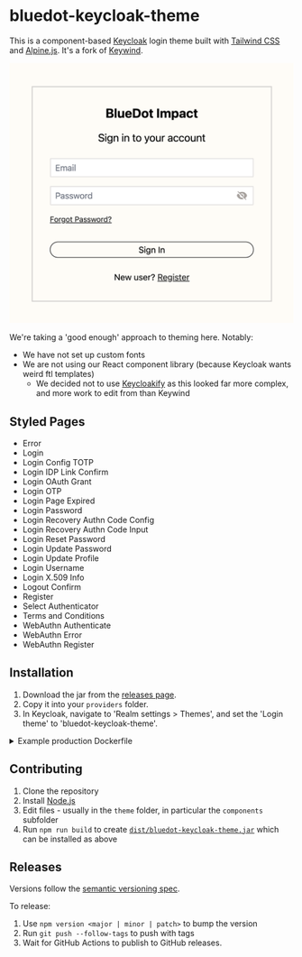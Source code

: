 # bluedot-keycloak-theme

This is a component-based [Keycloak](https://www.keycloak.org/) login theme built with [Tailwind CSS](https://github.com/tailwindlabs/tailwindcss) and [Alpine.js](https://github.com/alpinejs/alpine). It's a fork of [Keywind](https://github.com/lukin/keywind).

![Screenshot of styled login page](./preview.png)

We're taking a 'good enough' approach to theming here. Notably:
- We have not set up custom fonts
- We are not using our React component library (because Keycloak wants weird ftl templates)
  - We decided not to use [Keycloakify](https://www.keycloakify.dev/) as this looked far more complex, and more work to edit from than Keywind

## Styled Pages

- Error
- Login
- Login Config TOTP
- Login IDP Link Confirm
- Login OAuth Grant
- Login OTP
- Login Page Expired
- Login Password
- Login Recovery Authn Code Config
- Login Recovery Authn Code Input
- Login Reset Password
- Login Update Password
- Login Update Profile
- Login Username
- Login X.509 Info
- Logout Confirm
- Register
- Select Authenticator
- Terms and Conditions
- WebAuthn Authenticate
- WebAuthn Error
- WebAuthn Register

## Installation

1. Download the jar from the [releases page](https://github.com/bluedot/bluedot-keycloak-theme/releases).
2. Copy it into your `providers` folder.
3. In Keycloak, navigate to 'Realm settings > Themes', and set the 'Login theme' to 'bluedot-keycloak-theme'.

<details>
<summary>Example production Dockerfile</summary>

```dockerfile
FROM quay.io/keycloak/keycloak:latest as base

### Build
FROM base as builder
WORKDIR /opt/keycloak
ENV KC_DB=postgres
COPY ./src/bluedot-keycloak-theme.jar /opt/keycloak/providers
RUN /opt/keycloak/bin/kc.sh build

### Final image
FROM base
COPY --from=builder /opt/keycloak/ /opt/keycloak/
ENV KEYCLOAK_ADMIN=admin
ENTRYPOINT ["/opt/keycloak/bin/kc.sh"]
CMD [ "start", "--optimized" ]
```

</details>

## Contributing

1. Clone the repository
2. Install [Node.js](https://nodejs.org/)
3. Edit files - usually in the `theme` folder, in particular the `components` subfolder
4. Run `npm run build` to create [`dist/bluedot-keycloak-theme.jar`](./out/bluedot-keycloak-theme.jar) which can be installed as above

## Releases

Versions follow the [semantic versioning spec](https://semver.org/).

To release:

1. Use `npm version <major | minor | patch>` to bump the version
2. Run `git push --follow-tags` to push with tags
3. Wait for GitHub Actions to publish to GitHub releases.
